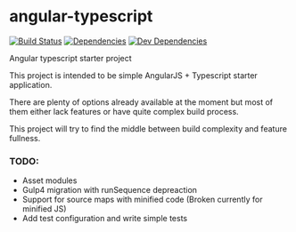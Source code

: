 # angular-typescript

[![Build Status](https://img.shields.io/travis/Igogrek/angular-typescript.svg?style=flat-square)](https://travis-ci.org/Igogrek/angular-typescript)
[![Dependencies](https://img.shields.io/david/Igogrek/angular-typescript.svg?style=flat-square)](https://david-dm.org/igogrek/angular-typescript)
[![Dev Dependencies](https://img.shields.io/david/dev/Igogrek/angular-typescript.svg?style=flat-square)](https://david-dm.org/igogrek/angular-typescript/#info=devDependencies)


Angular typescript starter project

This project is intended to be simple AngularJS + Typescript starter application.

There are plenty of options already available at the moment but most of them either lack features or have quite complex build process.

This project will try to find the middle between build complexity and feature fullness.

### TODO:
- Asset modules
- Gulp4 migration with runSequence depreaction
- Support for source maps with minified code (Broken currently for minified JS)
- Add test configuration and write simple tests
